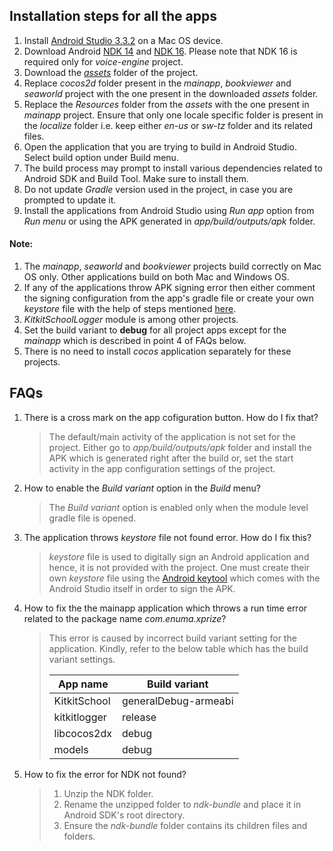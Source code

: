 ## Installation steps for all the apps
1. Install [Android Studio 3.3.2](https://dl.google.com/dl/android/studio/install/3.3.2.0/android-studio-ide-182.5314842-mac.dmg) on a Mac OS device.
2. Download Android [NDK 14](https://dl.google.com/android/repository/android-ndk-r14b-darwin-x86_64.zip) and [NDK 16](https://dl.google.com/android/repository/android-ndk-r16b-darwin-x86_64.zip). Please note that NDK 16 is required only for _voice-engine_ project.
3. Download the [_assets_](https://github.com/XPRIZE/GLEXP-Team-KitkitSchool/releases) folder of the project.
4. Replace _cocos2d_ folder present in the _mainapp_, _bookviewer_ and _seaworld_ project with the one present in the downloaded _assets_ folder.
5. Replace the _Resources_ folder from the _assets_ with the one present in _mainapp_ project. Ensure that only one locale specific folder is present in the _localize_ folder i.e. keep either _en-us_ or _sw-tz_ folder and its related files.
6. Open the application that you are trying to build in Android Studio. Select build option under Build menu.
7. The build process may prompt to install various dependencies related to Android SDK and Build Tool. Make sure to install them.
8. Do not update _Gradle_ version used in the project, in case you are prompted to update it.
9. Install the applications from Android Studio using _Run app_ option from _Run menu_ or using the APK generated in _app/build/outputs/apk_ folder.

#### Note:
1. The _mainapp_, _seaworld_ and _bookviewer_ projects build correctly on Mac OS only. Other applications build on both Mac and Windows OS.
2. If any of the applications throw APK signing error then either comment the signing configuration from the app's gradle file or create your own _keystore_ file with the help of steps mentioned [here](https://developer.android.com/studio/publish/app-signing#generate-key).
3. _KitkitSchoolLogger_ module is among other projects.
4. Set the build variant to __debug__ for all project apps except for the _mainapp_ which is described in point 4 of FAQs below.
5. There is no need to install _cocos_ application separately for these projects.

## FAQs
1. There is a cross mark on the app cofiguration button. How do I fix that?

    >The default/main activity of the application is not set for the project. Either go to _app/build/outputs/apk_ folder and install the APK which is generated right after the build or, set the start activity in the app configuration settings of the project.

2. How to enable the _Build variant_ option in the _Build_ menu?
	>The _Build variant_ option is enabled only when the module level gradle file is opened.

3. The application throws _keystore_ file not found error. How do I fix this?

	>_keystore_ file is used to digitally sign an Android application and hence, it is not provided with the project. One must create their own _keystore_ file using the [Android keytool](https://developer.android.com/studio/publish/app-signing) which comes with the Android Studio itself in order to sign the APK.

4. How to fix the the mainapp application which throws a run time error related to the package name _com.enuma.xprize_?
	> This error is caused by incorrect build variant setting for the application. Kindly, refer to the below table which has the build variant settings.
	> 
	> |App name| Build variant|
	> |--------|--------------|
	> |KitkitSchool|generalDebug-armeabi|
	> |kitkitlogger|release|
	> |libcocos2dx|debug|
	> models|debug|

5. How to fix the error for NDK not found?

	> 1. Unzip the NDK folder.
	> 2. Rename the unzipped folder to _ndk-bundle_ and place it in Android SDK's root directory.
	> 3. Ensure the _ndk-bundle_ folder contains its children files and folders.

